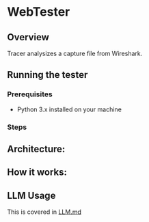 # WebTester

## Overview

Tracer analysizes a capture file from Wireshark.

## Running the tester

### Prerequisites

- Python 3.x installed on your machine

### Steps

## Architecture:

## How it works:

## LLM Usage

This is covered in [LLM.md](LLM.md)
